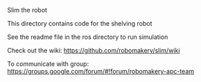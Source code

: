 Slim the robot

This directory contains code for the shelving robot

See the readme file in the ros directory to run simulation

Check out the wiki:
https://github.com/robomakery/slim/wiki

To communicate with group:
https://groups.google.com/forum/#!forum/robomakery-apc-team
